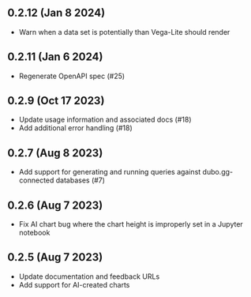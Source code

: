 ## 0.2.12 (Jan 8 2024)

- Warn when a data set is potentially than Vega-Lite should render

## 0.2.11 (Jan 6 2024)

- Regenerate OpenAPI spec (#25)

## 0.2.9 (Oct 17 2023)

- Update usage information and associated docs (#18)
- Add additional error handling (#18)

## 0.2.7 (Aug 8 2023)

- Add support for generating and running queries against dubo.gg-connected databases (#7)

## 0.2.6 (Aug 7 2023)

- Fix AI chart bug where the chart height is improperly set in a Jupyter notebook

## 0.2.5 (Aug 7 2023)

- Update documentation and feedback URLs
- Add support for AI-created charts
